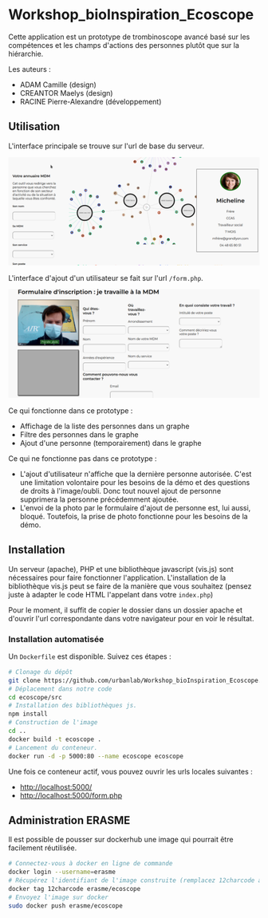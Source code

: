 # Workshop_bioInspiration_Ecoscope

Cette application est un prototype de trombinoscope avancé basé sur les compétences
et les champs d'actions des personnes plutôt que sur la hiérarchie.

Les auteurs :
- ADAM Camille (design)
- CREANTOR Maelys (design)
- RACINE Pierre-Alexandre (développement)

## Utilisation

L'interface principale se trouve sur l'url de base du serveur.

![Interface principale](src/doc/interface_principale.png)

L'interface d'ajout d'un utilisateur se fait sur l'url `/form.php`.

![Interface d'inscription](src/doc/interface_inscription.png)

Ce qui fonctionne dans ce prototype :
- Affichage de la liste des personnes dans un graphe
- Filtre des personnes dans le graphe
- Ajout d'une personne (temporairement) dans le graphe


Ce qui ne fonctionne pas dans ce prototype :
- L'ajout d'utilisateur n'affiche que la dernière personne autorisée. C'est une 
limitation volontaire pour les besoins de la démo et des questions de droits à
l'image/oubli. Donc tout nouvel ajout de personne supprimera la personne précédemment
ajoutée.
- L'envoi de la photo par le formulaire d'ajout de personne est, lui aussi, bloqué.
Toutefois, la prise de photo fonctionne pour les besoins de la démo.

## Installation

Un serveur (apache), PHP et une bibliothèque javascript (vis.js) sont nécessaires pour
faire fonctionner l'application. L'installation de la bibliothèque vis.js peut se faire
de la manière que vous souhaitez (pensez juste à adapter le code HTML l'appelant
dans votre `index.php`)

Pour le moment, il suffit de copier le dossier dans un dossier apache et d'ouvrir l'url
correspondante dans votre navigateur pour en voir le résultat.

### Installation automatisée

Un `Dockerfile` est disponible. Suivez ces étapes :

```bash
# Clonage du dépôt
git clone https://github.com/urbanlab/Workshop_bioInspiration_Ecoscope.git ~/Projets/ecoscope
# Déplacement dans notre code
cd ecoscope/src
# Installation des bibliothèques js.
npm install
# Construction de l'image
cd ..
docker build -t ecoscope .
# Lancement du conteneur.
docker run -d -p 5000:80 --name ecoscope ecoscope
```

Une fois ce conteneur actif, vous pouvez ouvrir les urls locales suivantes :
- [http://localhost:5000/](http://localhost:5000/)
- [http://localhost:5000/form.php](http://localhost:5000/form.php)

## Administration ERASME

Il est possible de pousser sur dockerhub une image qui pourrait être facilement réutilisée.
```bash
# Connectez-vous à docker en ligne de commande
docker login --username=erasme
# Récupérez l'identifiant de l'image construite (remplacez 12charcode avec)  
docker tag 12charcode erasme/ecoscope
# Envoyez l'image sur docker
sudo docker push erasme/ecoscope
```